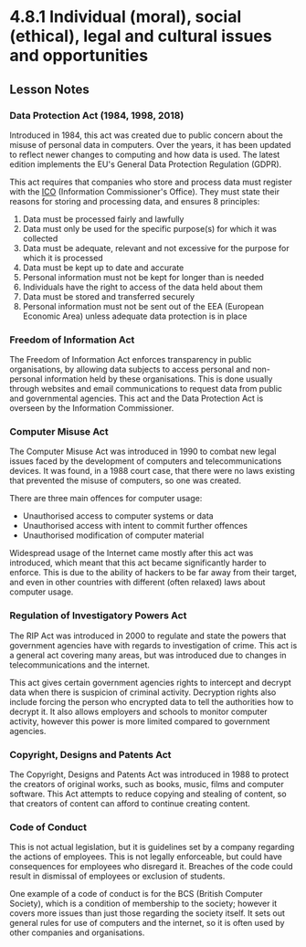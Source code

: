 # 4.8.1 Individual (moral), social (ethical), legal and cultural issues and opportunities

## Lesson Notes

### Data Protection Act (1984, 1998, 2018)
Introduced in 1984, this act was created due to public concern about the misuse of personal data in computers.
Over the years, it has been updated to reflect newer changes to computing and how data is used.
The latest edition implements the EU's General Data Protection Regulation (GDPR).

This act requires that companies who store and process data must register with the [ICO](https://ico.org.uk/) (Information Commissioner's Office). They must state their reasons for storing and processing data, and ensures 8 principles:

1. Data must be processed fairly and lawfully
2. Data must only be used for the specific purpose(s) for which it was collected
3. Data must be adequate, relevant and not excessive for the purpose for which it is processed
4. Data must be kept up to date and accurate
5. Personal information must not be kept for longer than is needed
6. Individuals have the right to access of the data held about them
7. Data must be stored and transferred securely
8. Personal information must not be sent out of the EEA (European Economic Area) unless adequate data protection is in place

### Freedom of Information Act
The Freedom of Information Act enforces transparency in public organisations, by allowing data subjects to access personal and non-personal information held by these organisations. This is done usually through websites and email communications to request data from public and governmental agencies. This act and the Data Protection Act is overseen by the Information Commissioner.

### Computer Misuse Act
The Computer Misuse Act was introduced in 1990 to combat new legal issues faced by the development of computers and telecommunications devices. It was found, in a 1988 court case, that there were no laws existing that prevented the misuse of computers, so one was created.

There are three main offences for computer usage:

- Unauthorised access to computer systems or data
- Unauthorised access with intent to commit further offences
- Unauthorised modification of computer material

Widespread usage of the Internet came mostly after this act was introduced, which meant that this act became significantly harder to enforce. This is due to the ability of hackers to be far away from their target, and even in other countries with different (often relaxed) laws about computer usage.

### Regulation of Investigatory Powers Act
The RIP Act was introduced in 2000 to regulate and state the powers that government agencies have with regards to investigation of crime. This act is a general act covering many areas, but was introduced due to changes in telecommunications and the internet.

This act gives certain government agencies rights to intercept and decrypt data when there is suspicion of criminal activity. Decryption rights also include forcing the person who encrypted data to tell the authorities how to decrypt it.  It also allows employers and schools to monitor computer activity, however this power is more limited compared to government agencies.

### Copyright, Designs and Patents Act
The Copyright, Designs and Patents Act was introduced in 1988 to protect the creators of original works, such as books, music, films and computer software. This Act attempts to reduce copying and stealing of content, so that creators of content can afford to continue creating content.

### Code of Conduct
This is not actual legislation, but it is guidelines set by a company regarding the actions of employees. This is not legally enforceable, but could have consequences for employees who disregard it. Breaches of the code could result in dismissal of employees or exclusion of students.

One example of a code of conduct is for the BCS (British Computer Society), which is a condition of membership to the society; however it covers more issues than just those regarding the society itself. It sets out general rules for use of computers and the internet, so it is often used by other companies and organisations.
